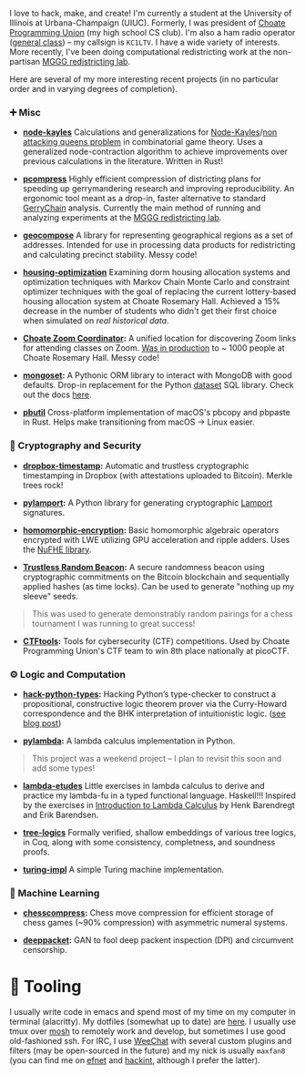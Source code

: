 I love to hack, make, and create! 
I'm currently a student at the University of Illinois at Urbana-Champaign (UIUC).
Formerly, I was president of [Choate Programming Union](https://cpu.party) (my high school CS club).
I'm also a ham radio operator ([general class](http://www.arrl.org/ham-radio-licenses)) – my callsign is `KC1LTV`. 
I have a wide variety of interests.
More recently, I've been doing computational redistricting work at the non-partisan [MGGG redistricting lab](https://mggg.org/).

Here are several of my more interesting recent projects (in no particular order and in varying degrees of completion).

### ➕ Misc
- **[node-kayles](https://github.com/InnovativeInventor/node-kayles)** Calculations and generalizations for [Node-Kayles](https://cs.uwaterloo.ca/journals/JIS/VOL23/Wong/wong24.pdf)/[non attacking queens problem](https://www.maa.org/sites/default/files/may_2006_-_noon55524.pdf) in combinatorial game theory. Uses a generalized node-contraction algorithm to achieve improvements over previous calculations in the literature. Written in Rust!

- **[pcompress](https://github.com/InnovativeInventor/pcompress)** Highly efficient compression of districting plans for speeding up gerrymandering research and improving reproducibility. An ergonomic tool meant as a drop-in, faster alternative to standard [GerryChain](https://github.com/mggg/GerryChain) analysis. Currently the main method of running and analyzing experiments at the [MGGG redistricting lab](https://mggg.org/).

- **[geocompose](https://github.com/InnovativeInventor/geocompose)** A library for representing geographical regions as a set of addresses. Intended for use in processing data products for redistricting and calculating precinct stability. Messy code!

- **[housing-optimization](https://github.com/ChoateProgrammingUnion/housing-optimization)** Examining dorm housing allocation systems and optimization techniques with Markov Chain Monte Carlo and constraint optimizer techniques with the goal of replacing the current lottery-based housing allocation system at Choate Rosemary Hall. Achieved a 15% decrease in the number of students who didn't get their first choice when simulated on *real historical data*.

- **[Choate Zoom Coordinator](https://github.com/ChoateProgrammingUnion/zoom-coordinator):** A unified location for discovering Zoom links for attending classes on Zoom. [Was in production](http://web.archive.org/web/20200919175321/https://zoom.choate.edu/) to ~ 1000 people at Choate Rosemary Hall. Messy code!

- **[mongoset](https://github.com/TadpoleTutoring/mongoset):** A Pythonic ORM library to interact with MongoDB with good defaults. Drop-in replacement for the Python [dataset](https://github.com/pudo/dataset) SQL library. Check out the docs [here](http://mongoset.max.fan).

- **[pbutil](https://github.com/InnovativeInventor/pbutil)** Cross-platform implementation of macOS's pbcopy and pbpaste in Rust. Helps make transitioning from macOS -> Linux easier.


### 🔑 Cryptography and Security
- **[dropbox-timestamp](https://github.com/InnovativeInventor/dropbox-timestamp):** Automatic and trustless cryptographic timestamping in Dropbox (with attestations uploaded to Bitcoin). Merkle trees rock! 

- **[pylamport](https://github.com/InnovativeInventor/pylamport):** A Python library for generating cryptographic [Lamport](https://en.wikipedia.org/wiki/Lamport_signature) signatures.

- **[homomorphic-encryption](https://github.com/InnovativeInventor/homomorphic-encryption):** Basic homomorphic algebraic operators encrypted with LWE utilizing GPU acceleration and ripple adders. Uses the [NuFHE library](https://github.com/nucypher/nufhe).

- **[Trustless Random Beacon](https://github.com/InnovativeInventor/random-tournament-beacon):** A secure randomness beacon using cryptographic commitments on the Bitcoin blockchain and sequentially applied hashes (as time locks). Can be used to generate "nothing up my sleeve" seeds.
> This was used to generate demonstrably random pairings for a chess tournament I was running to great success! 

- **[CTFtools](https://github.com/InnovativeInventor/CTFtools):** Tools for cybersecurity (CTF) competitions. Used by Choate Programming Union's CTF team to win 8th place nationally at picoCTF.

### ⚙️ Logic and Computation
- **[hack-python-types](https://github.com/InnovativeInventor/hack-python-types):** Hacking Python’s type-checker to construct a propositional, constructive logic theorem prover via the Curry-Howard correspondence and the BHK interpretation of intuitionistic logic. ([see blog post](https://max.fan/posts/hacking-python-types/)) 

- **[pylambda](https://github.com/InnovativeInventor/pylambda):** A lambda calculus implementation in Python.

> This project was a weekend project – I plan to revisit this soon and add some types!

- **[lambda-etudes](https://github.com/InnovativeInventor/lambda-etudes)**  Little exercises in lambda calculus to derive and practice my lambda-fu in a typed functional language. Haskell!!! Inspired by the exercises in [Introduction to Lambda Calculus](http://www.cse.chalmers.se/research/group/logic/TypesSS05/Extra/geuvers.pdf) by Henk Barendregt and Erik Barendsen.

- **[tree-logics](https://github.com/InnovativeInventor/tree-logics)** Formally verified, shallow embeddings of various tree logics, in Coq, along with some consistency, completness, and soundness proofs.

- **[turing-impl](https://github.com/InnovativeInventor/turing-impl)** A simple Turing machine implementation.

### 📖 Machine Learning
- **[chesscompress](https://github.com/InnovativeInventor/chesscompress):** Chess move compression for efficient storage of chess games (~90% compression) with asymmetric numeral systems.

- **[deeppacket](https://github.com/InnovativeInventor/deeppacket):** GAN to fool deep packent inspection (DPI) and circumvent censorship.


# 🧰 Tooling
I usually write code in emacs and spend most of my time on my computer in terminal (alacritty). My dotfiles (somewhat up to date) are [here](https://github.com/InnovativeInventor/dotfiles). 
I usually use tmux over [mosh](https://mosh.org/) to remotely work and develop, but sometimes I use good old-fashioned ssh. 
For IRC, I use [WeeChat](https://weechat.org/) with several custom plugins and filters (may be open-sourced in the future) and my nick is usually `maxfan8` (you can find me on [efnet](http://www.efnet.org/) and [hackint](https://hackint.org/), although I prefer the latter).
